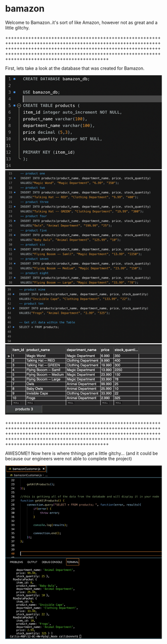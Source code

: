# bamazon

Welcome to Bamazon..it's sort of like Amazon, however not as great and a little glitchy. 

++++++++++++++++++++++++++++++++++++++++++++++++++++++++++++++++++++++++++++++++++++++++++++++++++++++++++++++++++++++++++++++++++++++++++++++++++++++++++++++++++++++++++++++++++++++++++++++++++++++++++++++++++++++++++++++++++++++++++++++++++++++++++++

First, lets take a look at the database that was created for Bamazon. 

![Required Items](ReadMe-Images/img1.png)
![Required Items](ReadMe-Images/img2.png)
![Required Items](ReadMe-Images/img3.png)
![Required Items](ReadMe-Images/img4.png)

++++++++++++++++++++++++++++++++++++++++++++++++++++++++++++++++++++++++++++++++++++++++++++++++++++++++++++++++++++++++++++++++++++++++++++++++++++++++++++++++++++++++++++++++++++++++++++++++++++++++++++++++++++++++++++++++++++++++++++++++++++++++++++

AWESOME!! Now here is where thhings get a little gitchy... (and it could be because our engineers were not able to complete the project) 


![Required Items](ReadMe-Images/node-img.png)

